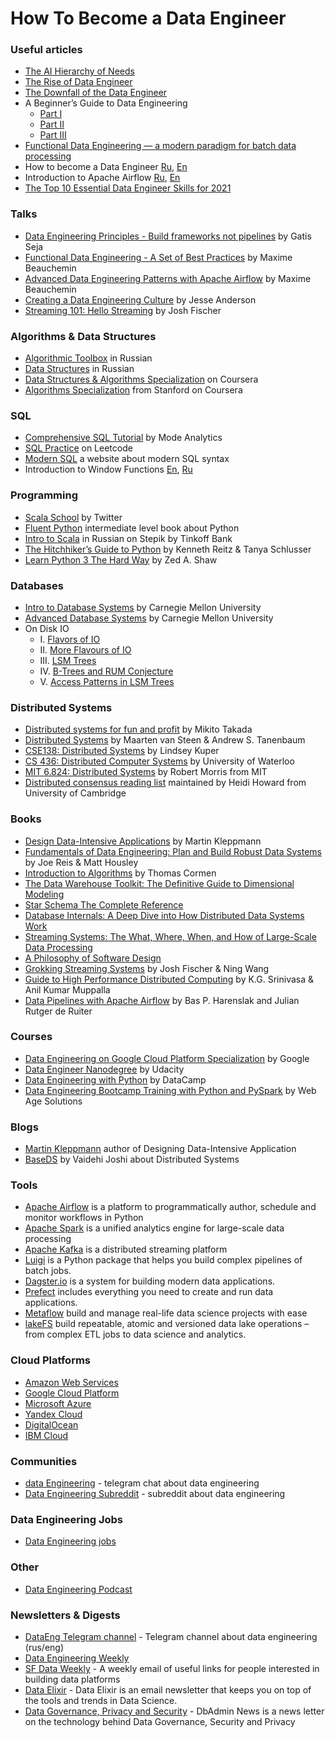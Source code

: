 # How To Become a Data Engineer

### Useful articles
- [The AI Hierarchy of Needs](https://hackernoon.com/the-ai-hierarchy-of-needs-18f111fcc007)
- [The Rise of Data Engineer](https://medium.freecodecamp.org/the-rise-of-the-data-engineer-91be18f1e603)
- [The Downfall of the Data Engineer](https://medium.com/@maximebeauchemin/the-downfall-of-the-data-engineer-5bfb701e5d6b)
- A Beginner’s Guide to Data Engineering
  - [Part I](https://medium.com/@rchang/a-beginners-guide-to-data-engineering-part-i-4227c5c457d7)
  - [Part II](https://medium.com/@rchang/a-beginners-guide-to-data-engineering-part-ii-47c4e7cbda71?source=---------5------------------)
  - [Part III](https://medium.com/@rchang/a-beginners-guide-to-data-engineering-the-series-finale-2cc92ff14b0?source=---------4------------------)
- [Functional Data Engineering — a modern paradigm for batch data processing](https://medium.com/@maximebeauchemin/functional-data-engineering-a-modern-paradigm-for-batch-data-processing-2327ec32c42a)
- How to become a Data Engineer [Ru](https://khashtamov.com/ru/data-engineer/), [En](https://khashtamov.com/en/how-to-become-a-data-engineer/)
- Introduction to Apache Airflow [Ru](https://khashtamov.com/ru/apache-airflow-introduction/?utm_source=github&utm_medium=dataeng-repository&utm_campaign=dataeng), [En](https://khashtamov.com/en/introduction-to-apache-airflow/)
- [The Top 10 Essential Data Engineer Skills for 2021](https://www.webagesolutions.com/top-10-essential-data-engineer-skills-for-2021)

### Talks
- [Data Engineering Principles - Build frameworks not pipelines](https://www.youtube.com/watch?v=pzfgbSfzhXg) by Gatis Seja
- [Functional Data Engineering - A Set of Best Practices](https://www.youtube.com/watch?v=4Spo2QRTz1k) by Maxime Beauchemin
- [Advanced Data Engineering Patterns with Apache Airflow](https://www.youtube.com/watch?v=Fvu2oFyFCT0) by Maxime Beauchemin
- [Creating a Data Engineering Culture](https://www.youtube.com/watch?v=VkeleGIUSM8) by Jesse Anderson
- [Streaming 101: Hello Streaming](https://www.youtube.com/watch?v=A1YC_AC0qf8) by Josh Fischer

### Algorithms & Data Structures
- [Algorithmic Toolbox](https://stepik.org/course/217) in Russian
- [Data Structures](https://stepik.org/course/1547) in Russian
- [Data Structures & Algorithms Specialization](https://www.coursera.org/specializations/data-structures-algorithms) on Coursera
- [Algorithms Specialization](https://www.coursera.org/specializations/algorithms) from Stanford on Coursera

### SQL
- [Comprehensive SQL Tutorial](https://mode.com/sql-tutorial/introduction-to-sql/) by Mode Analytics
- [SQL Practice](https://leetcode.com/problemset/database/) on Leetcode
- [Modern SQL](https://modern-sql.com/) a website about modern SQL syntax
- Introduction to Window Functions [En](https://khashtamov.com/en/sql-window-functions/), [Ru](https://khashtamov.com/ru/window-functions-sql/)

### Programming
- [Scala School](https://twitter.github.io/scala_school/) by Twitter
- [Fluent Python](https://www.amazon.com/gp/product/1491946008/ref=as_li_tl?ie=UTF8&camp=1789&creative=9325&creativeASIN=1491946008&linkCode=as2&tag=adilkhash-20&linkId=8a663e966770c24874e323133cc7a005) intermediate level book about Python
- [Intro to Scala](https://stepik.org/course/16243) in Russian on Stepik by Tinkoff Bank
- [The Hitchhiker’s Guide to Python](https://docs.python-guide.org/) by Kenneth Reitz & Tanya Schlusser
- [Learn Python 3 The Hard Way](https://learnpythonthehardway.org/python3/) by Zed A. Shaw

### Databases
- [Intro to Database Systems](https://www.youtube.com/playlist?list=PLSE8ODhjZXjYutVzTeAds8xUt1rcmyT7x) by Carnegie Mellon University
- [Advanced Database Systems](https://www.youtube.com/playlist?list=PLSE8ODhjZXja7K1hjZ01UTVDnGQdx5v5U) by Carnegie Mellon University
- On Disk IO
  - I. [Flavors of IO](https://medium.com/databasss/on-disk-io-part-1-flavours-of-io-8e1ace1de017)
  - II. [More Flavours of IO](https://medium.com/databasss/on-disk-io-part-2-more-flavours-of-io-c945db3edb13)
  - III. [LSM Trees](https://medium.com/databasss/on-disk-io-part-3-lsm-trees-8b2da218496f)
  - IV. [B-Trees and RUM Conjecture](https://medium.com/databasss/on-disk-storage-part-4-b-trees-30791060741)
  - V. [Access Patterns in LSM Trees](https://medium.com/databasss/on-disk-io-access-patterns-in-lsm-trees-2ba8dffc05f9)

### Distributed Systems
- [Distributed systems for fun and profit](http://book.mixu.net/distsys/) by Mikito Takada
- [Distributed Systems](https://www.amazon.com/gp/product/1543057381/ref=as_li_tl?ie=UTF8&camp=1789&creative=9325&creativeASIN=1543057381&linkCode=as2&tag=adilkhash-20&linkId=721aedeb23c313bc46a92c134c5baafa) by Maarten van Steen & Andrew S. Tanenbaum
- [CSE138: Distributed Systems](https://www.youtube.com/playlist?list=PLNPUF5QyWU8O0Wd8QDh9KaM1ggsxspJ31) by Lindsey Kuper 
- [CS 436: Distributed Computer Systems](https://www.youtube.com/watch?v=w8KFPWkK0bI&list=PLawkBQ15NDEkDJ5IyLIJUTZ1rRM9YQq6N&index=2) by University of Waterloo 
- [MIT 6.824: Distributed Systems](https://www.youtube.com/playlist?list=PLrw6a1wE39_tb2fErI4-WkMbsvGQk9_UB) by Robert Morris from MIT
- [Distributed consensus reading list](https://github.com/heidi-ann/distributed-consensus-reading-list) maintained by Heidi Howard from University of Cambridge

### Books
- [Design Data-Intensive Applications](https://www.amazon.com/gp/product/1449373321/ref=as_li_tl?ie=UTF8&camp=1789&creative=9325&creativeASIN=1449373321&linkCode=as2&tag=adilkhash-20&linkId=e7e0e096aa5761066245eb90965ac849) by Martin Kleppmann
- [Fundamentals of Data Engineering: Plan and Build Robust Data Systems](https://www.amazon.com/Fundamentals-Data-Engineering-Robust-Systems/dp/1098108302) by Joe Reis & Matt Housley
- [Introduction to Algorithms](https://www.amazon.com/gp/product/0262033844/ref=as_li_tl?ie=UTF8&camp=1789&creative=9325&creativeASIN=0262033844&linkCode=as2&tag=adilkhash-20&linkId=74742875db503b1a899ca35159749067) by Thomas Cormen
- [The Data Warehouse Toolkit: The Definitive Guide to Dimensional Modeling](https://www.amazon.com/gp/product/1118530802/ref=as_li_tl?ie=UTF8&tag=adilkhash-20&camp=1789&creative=9325&linkCode=as2&creativeASIN=1118530802&linkId=6ca865e8e9817dca57718bdbe5e52cd5)
- [Star Schema The Complete Reference](https://www.amazon.com/gp/product/0071744320/ref=as_li_tl?ie=UTF8&tag=adilkhash-20&camp=1789&creative=9325&linkCode=as2&creativeASIN=0071744320&linkId=2abf9ef1d327071f74f59c3659ed6223)
- [Database Internals: A Deep Dive into How Distributed Data Systems Work](https://www.amazon.com/gp/product/1492040347/ref=as_li_tl?ie=UTF8&camp=1789&creative=9325&creativeASIN=1492040347&linkCode=as2&tag=adilkhash-20&linkId=4a23dead1aeb11fd4debffb36487aa14)
- [Streaming Systems: The What, Where, When, and How of Large-Scale Data Processing](https://www.amazon.com/gp/product/1491983876/ref=as_li_tl?ie=UTF8&camp=1789&creative=9325&creativeASIN=1491983876&linkCode=as2&tag=adilkhash-20&linkId=9869047f1ac02b597d8a0e67fd29ad68)
- [A Philosophy of Software Design](https://www.amazon.com/gp/product/1732102201/ref=as_li_tl?ie=UTF8&camp=1789&creative=9325&creativeASIN=1732102201&linkCode=as2&tag=adilkhash-20&linkId=b020fab52fa5f1fed2191ea12e824468)
- [Grokking Streaming Systems](https://www.manning.com/books/grokking-streaming-systems) by Josh Fischer & Ning Wang
- [Guide to High Performance Distributed Computing](https://www.amazon.com/Guide-High-Performance-Distributed-Computing/dp/3319134965) by K.G. Srinivasa & Anil Kumar Muppalla
- [Data Pipelines with Apache Airflow](https://www.manning.com/books/data-pipelines-with-apache-airflow) by Bas P. Harenslak and Julian Rutger de Ruiter


### Courses
- [Data Engineering on Google Cloud Platform Specialization](https://www.coursera.org/specializations/gcp-data-machine-learning) by Google
- [Data Engineer Nanodegree](https://udacity.com/course/data-engineer-nanodegree--nd027) by Udacity
- [Data Engineering with Python](https://www.datacamp.com/tracks/data-engineer-with-python) by DataCamp
- [Data Engineering Bootcamp Training with Python and PySpark](https://www.webagesolutions.com/courses/wa3020-data-engineering-bootcamp-training-using-python-and-pyspark) by Web Age Solutions


### Blogs
- [Martin Kleppmann](https://martin.kleppmann.com/) author of Designing Data-Intensive Application
- [BaseDS](https://medium.com/baseds) by Vaidehi Joshi about Distributed Systems

### Tools
- [Apache Airflow](https://airflow.apache.org/) is a platform to programmatically author, schedule and monitor workflows in Python
- [Apache Spark](https://spark.apache.org/) is a unified analytics engine for large-scale data processing
- [Apache Kafka](https://kafka.apache.org/) is a distributed streaming platform
- [Luigi](https://luigi.readthedocs.io) is a Python package that helps you build complex pipelines of batch jobs. 
- [Dagster.io](https://docs.dagster.io) is a system for building modern data applications.
- [Prefect](https://prefect.io) includes everything you need to create and run data applications.
- [Metaflow](https://github.com/Netflix/metaflow) build and manage real-life data science projects with ease
- [lakeFS](https://github.com/treeverse/lakeFS) build repeatable, atomic and versioned data lake operations – from complex ETL jobs to data science and analytics.

### Cloud Platforms
- [Amazon Web Services](https://aws.amazon.com/)
- [Google Cloud Platform](https://cloud.google.com/gcp/)
- [Microsoft Azure](https://azure.microsoft.com)
- [Yandex Cloud](https://cloud.yandex.ru/)
- [DigitalOcean](https://m.do.co/c/e92056c9e79b)
- [IBM Cloud](https://www.ibm.com/cloud/)

### Communities
- [data Engineering](https://t.me/dataeng_chat) - telegram chat about data engineering
- [Data Engineering Subreddit](https://www.reddit.com/r/dataengineering/) - subreddit about data engineering

### Data Engineering Jobs
- [Data Engineering jobs](http://bit.ly/2vk0R86)

### Other
- [Data Engineering Podcast](https://www.dataengineeringpodcast.com/)

### Newsletters & Digests
- [DataEng Telegram channel](https://t.me/dataeng) - Telegram channel about data engineering (rus/eng)
- [Data Engineering Weekly](https://www.dataengineeringweekly.com/)
- [SF Data Weekly](http://weekly.sfdata.io) - A weekly email of useful links for people interested in building data platforms
- [Data Elixir](https://dataelixir.com/) - Data Elixir is an email newsletter that keeps you on top of the tools and trends in Data Science.
- [Data Governance, Privacy and Security](https://dbadmin.news/) - DbAdmin News is a news letter on the technology behind Data Governance, Security and Privacy
